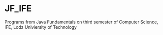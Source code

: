 # JF_IFE
 Programs from Java Fundamentals on third semester of Computer Science, IFE, Lodz Univiersity of Technology

